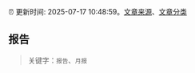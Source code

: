 :alarm_clock: 更新时间: 2025-07-17 10:48:59。[文章来源](/README.md)、[文章分类](/TAGS.md)

## 报告


> 关键字：`报告`、`月报`



